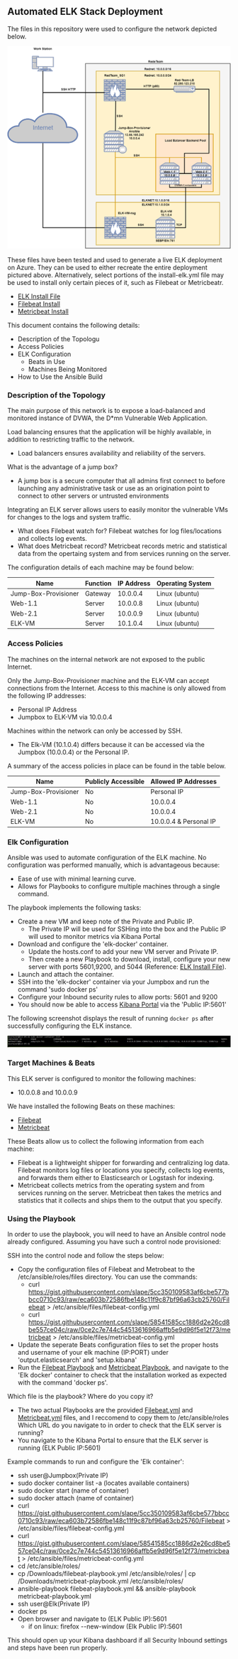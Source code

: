 ## Automated ELK Stack Deployment

The files in this repository were used to configure the network depicted below.

![ELK Server](ELK/Diagrams/ELKNetwork.png)

These files have been tested and used to generate a live ELK deployment on Azure. They can be used to either recreate the entire deployment pictured above. Alternatively, select portions of the install-elk.yml file may be used to install only certain pieces of it, such as Filebeat or Metricbeatr.

  - [ELK Install File](ELK/YAMLFiles/install-elk.yml) 
  - [Filebeat Install](ELK/YAMLFiles/filebeat-playbook.yml) 
  - [Metricbeat Install](ELK/YAMLFiles/metricbeat-playbook.yml)

This document contains the following details:
- Description of the Topologu
- Access Policies
- ELK Configuration
  - Beats in Use
  - Machines Being Monitored
- How to Use the Ansible Build


### Description of the Topology

The main purpose of this network is to expose a load-balanced and monitored instance of DVWA, the D*mn Vulnerable Web Application.

Load balancing ensures that the application will be highly available, in addition to restricting traffic to the network.
- Load balancers ensures availability and reliability of the servers. 

What is the advantage of a jump box? 
- A jump box is a secure computer that all admins first connect to before launching any administrative task or use as an origination point to connect to other servers or untrusted environments

Integrating an ELK server allows users to easily monitor the vulnerable VMs for changes to the logs and system traffic.
- What does Filebeat watch for? Filebeat watches for log files/locations and collects log events.
- What does Metricbeat record? Metricbeat records metric and statistical data from the opertaing system and from services running on the server.

The configuration details of each machine may be found below:

| Name                 | Function | IP Address | Operating System |
|----------------------|----------|------------|------------------|
| Jump-Box-Provisioner | Gateway  | 10.0.0.4   | Linux (ubuntu)   |
| Web-1.1              | Server   | 10.0.0.8   | Linux (ubuntu)   |
| Web-2.1              | Server   | 10.0.0.9   | Linux (ubuntu)   |
| ELK-VM               | Server   | 10.1.0.4   | Linux (ubuntu)   |

### Access Policies

The machines on the internal network are not exposed to the public Internet. 

Only the Jump-Box-Provisioner machine and the ELK-VM can accept connections from the Internet. Access to this machine is only allowed from the following IP addresses:
- Personal IP Address
- Jumpbox to ELK-VM via 10.0.0.4

Machines within the network can only be accessed by SSH.
- The Elk-VM (10.1.0.4) differs because it can be accessed via the Jumpbox (10.0.0.4) or the Personal IP.

A summary of the access policies in place can be found in the table below.

| Name                 | Publicly Accessible | Allowed IP Addresses   |
|----------------------|---------------------|------------------------|
| Jump-Box-Provisioner | No                  | Personal IP            |
| Web-1.1              | No                  | 10.0.0.4               |
| Web-2.1              | No                  | 10.0.0.4               |
| ELK-VM               | No                  | 10.0.0.4 & Personal IP |

### Elk Configuration

Ansible was used to automate configuration of the ELK machine. No configuration was performed manually, which is advantageous because:
- Ease of use with minimal learning curve.
- Allows for Playbooks to configure multiple machines through a single command.

The playbook implements the following tasks:
- Create a new VM and keep note of the Private and Public IP.
  - The Private IP will be used for SSHing into the box and the Public IP will used to monitor metrics via Kibana Portal
- Download and configure the 'elk-docker' container.
  - Update the hosts.conf to add your new VM server and Private IP.
  - Then create a new Playbook to download, install, configure your new server with ports 5601,9200, and 5044 (Reference: [ELK Install File](ELK/YAMLFiles/install-elk.yml)).
- Launch and attach the container.
- SSH into the 'elk-docker' container via your Jumpbox and run the command 'sudo docker ps'
- Configure your Inbound security rules to allow ports: 5601 and 9200
- You should now be able to access [Kibana Portal](ELK/Ansible/KibanaWORKS.PNG) via the 'Public IP:5601'

The following screenshot displays the result of running `docker ps` after successfully configuring the ELK instance.

![Docker ps](ELK/Ansible/Container.PNG)

### Target Machines & Beats
This ELK server is configured to monitor the following machines:
- 10.0.0.8 and 10.0.0.9

We have installed the following Beats on these machines:
- [Filebeat](ELK/Ansible/Filebeat.PNG)
- [Metricbeat](ELK/Ansible/Metricbeat.PNG)

These Beats allow us to collect the following information from each machine:
- Filebeat is a lightweight shipper for forwarding and centralizing log data. Filebeat monitors log files or locations you specify, collects log events, and forwards them either to Elasticsearch or Logstash for indexing.
- Metricbeat collects metrics from the operating system and from services running on the server. Metricbeat then takes the metrics and statistics that it collects and ships them to the output that you specify.

### Using the Playbook
In order to use the playbook, you will need to have an Ansible control node already configured. Assuming you have such a control node provisioned: 

SSH into the control node and follow the steps below:
- Copy the configuration files of Filebeat and Metrobeat to the /etc/ansible/roles/files directory. You can use the commands:
  - curl https://gist.githubusercontent.com/slape/5cc350109583af6cbe577bbcc0710c93/raw/eca603b72586fbe148c11f9c87bf96a63cb25760/Filebeat > /etc/ansible/files/filebeat-config.yml
  - curl https://gist.githubusercontent.com/slape/58541585cc1886d2e26cd8be557ce04c/raw/0ce2c7e744c54513616966affb5e9d96f5e12f73/metricbeat > /etc/ansible/files/metricbeat-config.yml
- Update the seperate Beats configuration files to set the proper hosts and username of your elk machine (IP:PORT) under 'output.elasticsearch' and 'setup.kibana'
- Run the [Filebeat Playbook](ELK/YAMLFiles/filebeat-playbook.yml) and [Metricbeat Playbook](ELK/YAMLFiles/metricbeat-playbook.yml), and navigate to the 'Elk docker' container to check that the installation worked as expected with the command 'docker ps'.

Which file is the playbook? Where do you copy it?
 - The two actual Playbooks are the provided [Filebeat.yml](ELK/YAMLFiles/filebeat-playbook.yml) and [Metricbeat.yml](ELK/YAMLFiles/metricbeat-playbook.yml) files, and I reccomend to copy them to /etc/ansible/roles
Which URL do you navigate to in order to check that the ELK server is running?
  - You navigate to the Kibana Portal to ensure that the ELK server is running (ELK Public IP:5601)

Example commands to run and configure the 'Elk container':
- ssh user@Jumpbox(Private IP)
- sudo docker container list -a (locates available containers)
- sudo docker start (name of container)
- sudo docker attach (name of container)
- curl https://gist.githubusercontent.com/slape/5cc350109583af6cbe577bbcc0710c93/raw/eca603b72586fbe148c11f9c87bf96a63cb25760/Filebeat > /etc/ansible/files/filebeat-config.yml
- curl https://gist.githubusercontent.com/slape/58541585cc1886d2e26cd8be557ce04c/raw/0ce2c7e744c54513616966affb5e9d96f5e12f73/metricbeat > /etc/ansible/files/metricbeat-config.yml
- cd /etc/ansible/roles/
- cp /Downloads/filebeat-playbook.yml /etc/ansible/roles/ | cp /Downloads/metricbeat-playbook.yml /etc/ansible/roles/
- ansible-playbook filebeat-playbook.yml && ansible-playbook metricbeat-playbook.yml
- ssh user@Elk(Private IP)
- docker ps
- Open browser and navigate to (ELK Public IP):5601
  - if on linux: firefox --new-window (Elk Public IP):5601

This should open up your Kibana dashboard if all Security Inbound settings and steps have been run properly.

